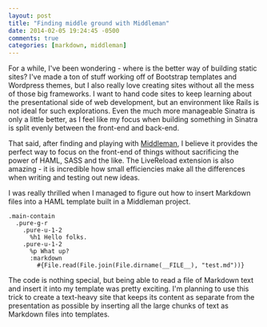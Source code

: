 ```yaml
---
layout: post
title: "Finding middle ground with Middleman"
date: 2014-02-05 19:24:45 -0500
comments: true
categories: [markdown, middleman]
---
```

For a while, I've been wondering - where is the better way of building static sites? I've made a ton of stuff working off of Bootstrap templates and Wordpress themes, but I also really love creating sites without all the mess of those big frameworks. I want to hand code sites to keep learning about the presentational side of web development, but an environment like Rails is not ideal for such explorations. Even the much more manageable Sinatra is only a little better, as I feel like my focus when building something in Sinatra is split evenly between the front-end and back-end. 

That said, after finding and playing with [Middleman](http://www.middlemanapp.com), I believe it provides the perfect way to focus on the front-end of things without sacrificing the power of HAML, SASS and the like. The LiveReload extension is also amazing - it is incredible how small efficiencies make all the differences when writing and testing out new ideas. 

I was really thrilled when I managed to figure out how to insert Markdown files into a HAML template built in a Middleman project. 

~~~ haml
.main-contain
  .pure-g-r
    .pure-u-1-2
      %h1 Hello folks.
    .pure-u-1-2
      %p What up?
      :markdown
        #{File.read(File.join(File.dirname(__FILE__), "test.md"))}
~~~


The code is nothing special, but being able to read a file of Markdown text and insert it into my template was pretty exciting. I'm planning to use this trick to create a text-heavy site that keeps its content as separate from the presentation as possible by inserting all the large chunks of text as Markdown files into templates. 